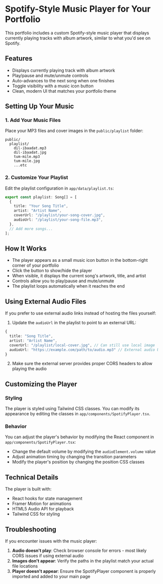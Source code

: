 # Spotify-Style Music Player for Your Portfolio

This portfolio includes a custom Spotify-style music player that displays currently playing tracks with album artwork, similar to what you'd see on Spotify.

## Features

- Displays currently playing track with album artwork
- Play/pause and mute/unmute controls
- Auto-advances to the next song when one finishes
- Toggle visibility with a music icon button
- Clean, modern UI that matches your portfolio theme

## Setting Up Your Music

### 1. Add Your Music Files

Place your MP3 files and cover images in the `public/playlist` folder:

```
public/
  playlist/
    dil-ibaadat.mp3
    dil-ibaadat.jpg
    tum-mile.mp3
    tum-mile.jpg
    ...etc
```

### 2. Customize Your Playlist

Edit the playlist configuration in `app/data/playlist.ts`:

```typescript
export const playlist: Song[] = [
  {
    title: "Your Song Title",
    artist: "Artist Name",
    coverUrl: "/playlist/your-song-cover.jpg",
    audioUrl: "/playlist/your-song-file.mp3",
  },
  // Add more songs...
];
```

## How It Works

- The player appears as a small music icon button in the bottom-right corner of your portfolio
- Click the button to show/hide the player
- When visible, it displays the current song's artwork, title, and artist
- Controls allow you to play/pause and mute/unmute
- The playlist loops automatically when it reaches the end

## Using External Audio Files

If you prefer to use external audio links instead of hosting the files yourself:

1. Update the `audioUrl` in the playlist to point to an external URL:

```typescript
{
  title: "Song Title",
  artist: "Artist Name",
  coverUrl: "/playlist/local-cover.jpg", // Can still use local image
  audioUrl: "https://example.com/path/to/audio.mp3" // External audio URL
}
```

2. Make sure the external server provides proper CORS headers to allow playing the audio

## Customizing the Player

### Styling

The player is styled using Tailwind CSS classes. You can modify its appearance by editing the classes in `app/components/SpotifyPlayer.tsx`.

### Behavior

You can adjust the player's behavior by modifying the React component in `app/components/SpotifyPlayer.tsx`:

- Change the default volume by modifying the `audioElement.volume` value
- Adjust animation timing by changing the transition parameters
- Modify the player's position by changing the position CSS classes

## Technical Details

The player is built with:

- React hooks for state management
- Framer Motion for animations
- HTML5 Audio API for playback
- Tailwind CSS for styling

## Troubleshooting

If you encounter issues with the music player:

1. **Audio doesn't play**: Check browser console for errors - most likely CORS issues if using external audio
2. **Images don't appear**: Verify the paths in the playlist match your actual file locations
3. **Player doesn't appear**: Ensure the SpotifyPlayer component is properly imported and added to your main page
